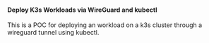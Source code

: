 #### Deploy K3s Workloads via WireGuard and kubectl


This is a POC for deploying an workload on a k3s cluster through a wireguard tunnel using kubectl.
